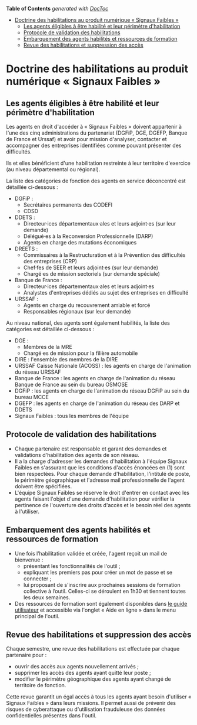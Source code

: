 <!-- START doctoc generated TOC please keep comment here to allow auto update -->
<!-- DON'T EDIT THIS SECTION, INSTEAD RE-RUN doctoc TO UPDATE -->

**Table of Contents** _generated with [DocToc](https://github.com/thlorenz/doctoc)_

- [Doctrine des habilitations au produit numérique « Signaux Faibles »](#doctrine-des-habilitations-au-produit-num%C3%A9rique-%C2%AB-signaux-faibles-%C2%BB)
  - [Les agents éligibles à être habilité et leur périmètre d'habilitation](#les-agents-%C3%A9ligibles-%C3%A0-%C3%AAtre-habilit%C3%A9-et-leur-p%C3%A9rim%C3%A8tre-dhabilitation)
  - [Protocole de validation des habilitations](#protocole-de-validation-des-habilitations)
  - [Embarquement des agents habilités et ressources de formation](#embarquement-des-agents-habilit%C3%A9s-et-ressources-de-formation)
  - [Revue des habilitations et suppression des accès](#revue-des-habilitations-et-suppression-des-acc%C3%A8s)

<!-- END doctoc generated TOC please keep comment here to allow auto update -->

# Doctrine des habilitations au produit numérique « Signaux Faibles »

## Les agents éligibles à être habilité et leur périmètre d'habilitation

Les agents en droit d'accéder à « Signaux Faibles » doivent appartenir à l'une des cinq administrations du partenariat (DGFiP, DGE, DGEFP, Banque de France et Urssaf) et avoir pour mission d'analyser, contacter et accompagner des entreprises identifiées comme pouvant présenter des difficultés.

Ils et elles bénéficient d'une habilitation restreinte à leur territoire d'exercice (au niveau départemental ou régional).

La liste des catégories de fonction des agents en service déconcentré est détaillée ci-dessous :

- DGFiP :
  - Secrétaires permanents des CODEFI
  - CDSD
- DDETS :
  - Directeur·ices départementaux·ales et leurs adjoint·es (sur leur demande)
  - Délégué·es à la Reconversion Professionnelle (DARP)
  - Agents en charge des mutations économiques
- DREETS :
  - Commissaires à la Restructuration et à la Prévention des difficultés des entreprises (CRP)
  - Chef·fes de SEER et leurs adjoint·es (sur leur demande)
  - Chargé·es de mission sectoriels (sur demande spéciale)
- Banque de France :
  - Directeur·ices départementaux·ales et leurs adjoint·es
  - Analystes d'entreprises dédiés au sujet des entreprises en difficulté
- URSSAF :
  - Agents en charge du recouvrement amiable et forcé
  - Responsables régionaux (sur leur demande)

Au niveau national, des agents sont également habilités, la liste des catégories est détaillée ci-dessous :

- DGE :
  - Membres de la MRE
  - Chargé·es de mission pour la filière automobile
- DIRE : l'ensemble des membres de la DIRE
- URSSAF Caisse Nationale (ACOSS) : les agents en charge de l'animation du réseau URSSAF
- Banque de France : les agents en charge de l'animation du réseau Banque de France au sein du bureau OSMOSE
- DGFiP : les agents en charge de l'animation du réseau DGFiP au sein du bureau MCCE
- DGEFP : les agents en charge de l'animation du réseau des DARP et DDETS
- Signaux Faibles : tous les membres de l'équipe

## Protocole de validation des habilitations

- Chaque partenaire est responsable et garant des demandes et validations d'habilitation des agents de son réseau.
- Il a la charge d'adresser les demandes d'habilitation à l'équipe Signaux Faibles en s'assurant que les conditions d'accès énoncées en (1) sont bien respectées. Pour chaque demande d'habilitation, l'intitulé de poste, le périmètre géographique et l'adresse mail professionnelle de l'agent doivent être spécifiées.
- L'équipe Signaux Faibles se réserve le droit d'entrer en contact avec les agents faisant l'objet d'une demande d'habilitation pour vérifier la pertinence de l'ouverture des droits d'accès et le besoin réel des agents à l'utiliser.

## Embarquement des agents habilités et ressources de formation

- Une fois l’habilitation validée et créée, l'agent reçoit un mail de bienvenue :
  - présentant les fonctionnalités de l'outil ;
  - expliquant les premiers pas pour créer un mot de passe et se connecter ;
  - lui proposant de s'inscrire aux prochaines sessions de formation collective à l’outil. Celles-ci se déroulent en 1h30 et tiennent toutes les deux semaines.
- Des ressources de formation sont également disponibles dans [le guide utilisateur](https://signaux-faibles.gitbook.io/guide-dutilisation-et-f.a.q.-de-signaux-faibles/) et accessible via l'onglet « Aide en ligne » dans le menu principal de l'outil.

## Revue des habilitations et suppression des accès

Chaque semestre, une revue des habilitations est effectuée par chaque partenaire pour :

- ouvrir des accès aux agents nouvellement arrivés ;
- supprimer les accès des agents ayant quitté leur poste ;
- modifier le périmètre géographique des agents ayant changé de territoire de fonction.

Cette revue garantit un égal accès à tous les agents ayant besoin d'utiliser « Signaux Faibles » dans leurs missions. Il permet aussi de prévenir des risques de cyberattaque ou d'utilisation frauduleuse des données confidentielles présentes dans l'outil.
